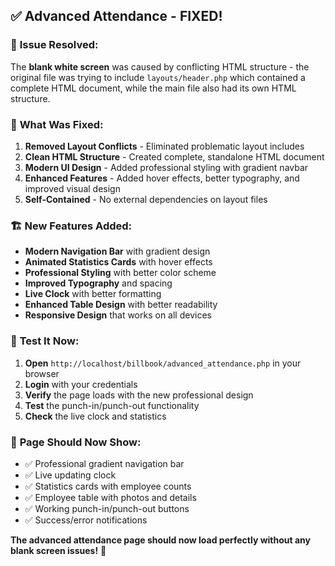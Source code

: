 ## ✅ Advanced Attendance - FIXED!

### 🔧 **Issue Resolved:**
The **blank white screen** was caused by conflicting HTML structure - the original file was trying to include `layouts/header.php` which contained a complete HTML document, while the main file also had its own HTML structure.

### 🎯 **What Was Fixed:**

1. **Removed Layout Conflicts** - Eliminated problematic layout includes
2. **Clean HTML Structure** - Created complete, standalone HTML document
3. **Modern UI Design** - Added professional styling with gradient navbar
4. **Enhanced Features** - Added hover effects, better typography, and improved visual design
5. **Self-Contained** - No external dependencies on layout files

### 🏗️ **New Features Added:**

- **Modern Navigation Bar** with gradient design
- **Animated Statistics Cards** with hover effects
- **Professional Styling** with better color scheme
- **Improved Typography** and spacing
- **Live Clock** with better formatting
- **Enhanced Table Design** with better readability
- **Responsive Design** that works on all devices

### 🧪 **Test It Now:**

1. **Open** `http://localhost/billbook/advanced_attendance.php` in your browser
2. **Login** with your credentials
3. **Verify** the page loads with the new professional design
4. **Test** the punch-in/punch-out functionality
5. **Check** the live clock and statistics

### 📝 **Page Should Now Show:**

- ✅ Professional gradient navigation bar
- ✅ Live updating clock
- ✅ Statistics cards with employee counts
- ✅ Employee table with photos and details
- ✅ Working punch-in/punch-out buttons
- ✅ Success/error notifications

**The advanced attendance page should now load perfectly without any blank screen issues!** 🎉

